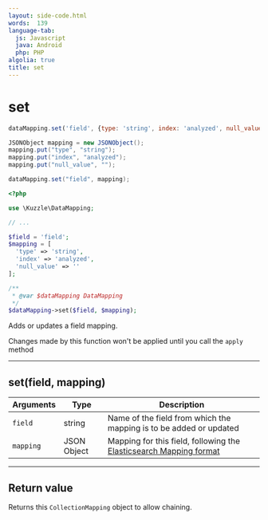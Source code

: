 ```yaml
---
layout: side-code.html
words:  139
language-tab:
  js: Javascript
  java: Android
  php: PHP
algolia: true
title: set
---
```


# set

```js
dataMapping.set('field', {type: 'string', index: 'analyzed', null_value: ''});
```

```java
JSONObject mapping = new JSONObject();
mapping.put("type", "string");
mapping.put("index", "analyzed");
mapping.put("null_value", "");

dataMapping.set("field", mapping);
```

```php
<?php

use \Kuzzle\DataMapping;

// ...

$field = 'field';
$mapping = [
  'type' => 'string',
  'index' => 'analyzed',
  'null_value' => ''
];

/**
 * @var $dataMapping DataMapping
 */
$dataMapping->set($field, $mapping);
```

Adds or updates a field mapping.

<aside class="notice">
Changes made by this function won't be applied until you call the <code>apply</code> method
</aside>

---

## set(field, mapping)

| Arguments | Type | Description |
|---------------|---------|----------------------------------------|
| ``field`` | string | Name of the field from which the mapping is to be added or updated |
| ``mapping`` | JSON Object | Mapping for this field, following the [Elasticsearch Mapping format](https://www.elastic.co/guide/en/elasticsearch/reference/5.x/mapping.html)

---

## Return value

Returns this `CollectionMapping` object to allow chaining.
